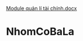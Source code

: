 [Module quản lí tài chính.docx](https://github.com/user-attachments/files/18960811/Module.qu.n.li.tai.chinh.docx)
# NhomCoBaLa

